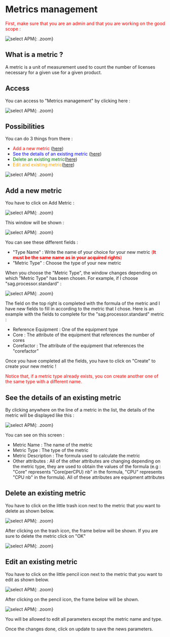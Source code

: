 <link rel="stylesheet" href="../../../css/enlargeImage.css" />

# Metrics management

<span style="color:red">First, make sure that you are an admin and that you are working on the good scope :</span>

![select APM](../../img/goodScopeu.jpg){: .zoom}

## What is a metric ?

A metric is a unit of measurement used to count the number of licenses necessary for a given use for a given product.

## Access

You can access to "Metrics management" by clicking here :

![select APM](../../img/metricsMana/accessu.jpg){: .zoom}

## Possibilities

You can do 3 things from there :  
- <span style="color:red">Add a new metric</span> ([here](#add-a-new-metric))  
- <span style="color:blue">See the details of an existing metric</span> ([here](#see-the-details-of-an-existing-metric))  
- <span style="color:green">Delete an existing metric</span>([here](#delete-an-existing-metric))  
- <span style="color:orange">Edit and existing metric</span>([here](#Edit-an-existing-metric))  

![select APM](../../img/metricsMana/possibilities.jpg){: .zoom}

## Add a new metric

You have to click on Add Metric :

![select APM](../../img/metricsMana/first.jpg){: .zoom}

This window will be shown :

![select APM](../../img/metricsMana/addNew.jpg){: .zoom}

You can see these different fields :  
- "Type Name" : Write the name of your choice for your new metric <span style="color:red">(**It must be the same name as in your acquired rights**)</span>    
- "Metric Type" : Choose the type of your new metric  

When you choose the "Metric Type", the window changes depending on which "Metric Type" has been chosen. For example, if I choose "sag.processor.standard" : 

![select APM](../../img/metricsMana/addNew2.jpg){: .zoom}

The field on the top right is completed with the formula of the metric and I have new fields to fill in according to the metric that I chose.
Here is an example with the fields to complete for the "sag.processor.standard" metric :  
- Reference Equipment : One of the equipment type  
- Core : The attribute of the equipment that references the number of cores  
- Corefactor : The attribute of the equipment that references the "corefactor"  

Once you have completed all the fields, you have to click on "Create" to create your new metric !

<span style="color:red">Notice that, if a metric type already exists, you con create another one of the same type with a different name.</span>

## See the details of an existing metric 

By clicking anywhere on the line of a metric in the list, the details of the metric will be displayed like this :

![select APM](../../img/metricsMana/details.jpg){: .zoom}

You can see on this screen :  
- Metric Name : The name of the metric  
- Metric Type : The type of the metric  
- Metric Description : The formula used to calculate the metric  
- Other attributes : All of the other attributes are changing depending on the metric type, they are used to obtain the values of the formula (e.g : "Core" represents "Core(perCPU) nb" in the formula, "CPU" represents "CPU nb" in the formula). All of these attributes are equipment attributes

## Delete an existing metric

You have to click on the little trash icon next to the metric that you want to delete as shown below.

![select APM](../../img/metricsMana/delete.png){: .zoom}

After clicking on the trash icon, the frame below will be shown. If you are sure to delete the metric click on "OK" 

![select APM](../../img/metricsMana/delete2.jpg){: .zoom}

<script src="../../../js/zoomImage.js"></script>

## Edit an existing metric

You have to click on the little pencil icon next to the metric that you want to edit as shown below.

![select APM](../../img/metricsMana/edit.png){: .zoom}

After clicking on the pencil icon, the frame below will be shown. 

![select APM](../../img/metricsMana/edit2.png){: .zoom}

You will be allowed to edit all parameters except the metric name and type.

Once the changes done, click on update to save the news parameters.

